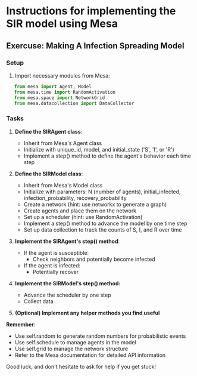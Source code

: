 # Instructions for implementing the SIR model using Mesa

## Exercuse: Making A Infection Spreading Model

### Setup
1. Import necessary modules from Mesa:

```python
   from mesa import Agent, Model
   from mesa.time import RandomActivation
   from mesa.space import NetworkGrid
   from mesa.datacollection import DataCollector
```

### Tasks
1. **Define the SIRAgent class**:
   - Inherit from Mesa's Agent class
   - Initialize with unique_id, model, and initial_state ('S', 'I', or 'R')
   - Implement a step() method to define the agent's behavior each time step

2. **Define the SIRModel class**:
   - Inherit from Mesa's Model class
   - Initialize with parameters: N (number of agents), initial_infected,
     infection_probability, recovery_probability
   - Create a network (hint: use networkx to generate a graph)
   - Create agents and place them on the network
   - Set up a scheduler (hint: use RandomActivation)
   - Implement a step() method to advance the model by one time step
   - Set up data collection to track the counts of S, I, and R over time

3. **Implement the SIRAgent's step() method**:
   - If the agent is susceptible:
     - Check neighbors and potentially become infected
   - If the agent is infected:
     - Potentially recover

4. **Implement the SIRModel's step() method:**
   - Advance the scheduler by one step
   - Collect data

5. **(Optional) Implement any helper methods you find useful**

**Remember**:
- Use self.random to generate random numbers for probabilistic events
- Use self.schedule to manage agents in the model
- Use self.grid to manage the network structure
- Refer to the Mesa documentation for detailed API information

Good luck, and don't hesitate to ask for help if you get stuck!
